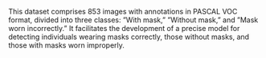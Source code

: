 This dataset comprises 853 images with annotations in PASCAL VOC format, divided into three
classes: ”With mask,” ”Without mask,” and ”Mask worn incorrectly.” It facilitates the development
of a precise model for detecting individuals wearing masks correctly, those without masks, and those
with masks worn improperly.
